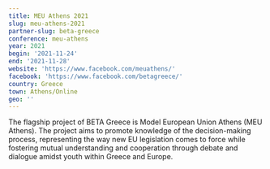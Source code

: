 ```yaml
---
title: MEU Athens 2021
slug: meu-athens-2021
partner-slug: beta-greece
conference: meu-athens
year: 2021
begin: '2021-11-24'
end: '2021-11-28'
website: 'https://www.facebook.com/meuathens/'
facebook: 'https://www.facebook.com/betagreece/'
country: Greece
town: Athens/Online
geo: ''
---
```

The flagship project of BETA Greece is Model European Union Athens (MEU Athens). The project aims to promote knowledge of the decision-making process, representing the way new EU legislation comes to force while fostering mutual understanding and cooperation through debate and dialogue amidst youth within Greece and Europe.
